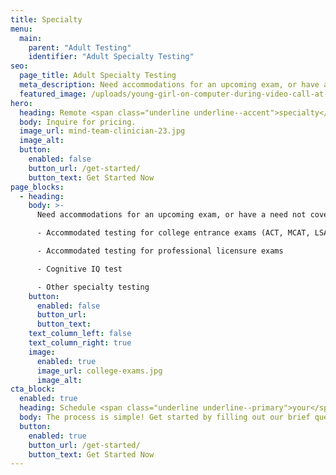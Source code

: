 ```yaml
---
title: Specialty
menu:
  main:
    parent: "Adult Testing"
    identifier: "Adult Specialty Testing"
seo:
  page_title: Adult Specialty Testing
  meta_description: Need accommodations for an upcoming exam, or have a specialty assessment you need to take? Schedule a Mind Team remote specialty test.
  featured_image: /uploads/young-girl-on-computer-during-video-call-at-desk.jpg
hero:
  heading: Remote <span class="underline underline--accent">specialty</span> testing for adults
  body: Inquire for pricing.
  image_url: mind-team-clinician-23.jpg
  image_alt:
  button:
    enabled: false
    button_url: /get-started/
    button_text: Get Started Now
page_blocks:
  - heading:
    body: >-
      Need accommodations for an upcoming exam, or have a need not covered in our main test offerings? Our expert clinicians can administer:

      - Accommodated testing for college entrance exams (ACT, MCAT, LSAT, etc.)

      - Accommodated testing for professional licensure exams 

      - Cognitive IQ test

      - Other specialty testing
    button:
      enabled: false
      button_url:
      button_text:
    text_column_left: false
    text_column_right: true
    image:
      enabled: true
      image_url: college-exams.jpg
      image_alt:
cta_block:
  enabled: true
  heading: Schedule <span class="underline underline--primary">your</span> specialty test.
  body: The process is simple! Get started by filling out our brief questionnaire.
  button:
    enabled: true
    button_url: /get-started/
    button_text: Get Started Now
---
```

